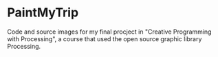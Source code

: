 # PaintMyTrip

Code and source images for my final procject in "Creative Programming with Processing", a course that used the open source graphic library Processing.
